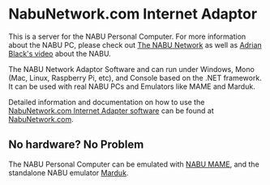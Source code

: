 # NabuNetwork.com Internet Adaptor

This is a server for the NABU Personal Computer. For more information about the NABU PC, please check out [The NABU Network](https://www.nabunetwork.com)
as well as [Adrian Black's video](https://www.youtube.com/watch?v=HLYjZoShjy0) about the NABU.

The NABU Network Adaptor Software and can run under Windows, Mono (Mac, Linux, Raspberry Pi, etc), and Console based on the .NET framework. It can be used with real NABU PCs and Emulators like MAME and Marduk.

Detailed information and documentation on how to use the [NabuNetwork.com Internet Adapter software](https://www.nabunetwork.com/resources/nabu-network-internet-adapter-software/) can be found at [NabuNetwork.com](https://www.nabunetwork.com/resources/nabu-network-internet-adapter-software/).

## No hardware? No Problem

The NABU Personal Computer can be emulated with [NABU MAME](https://gtamp.com/nabu/), and the standalone NABU emulator [Marduk](https://github.com/buricco/marduk).
